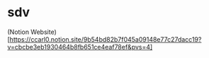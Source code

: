 # sdv

(Notion Website)[https://ccarl0.notion.site/9b54bd82b7f045a09148e77c27dacc19?v=cbcbe3eb1930464b8fb651ce4eaf78ef&pvs=4]
